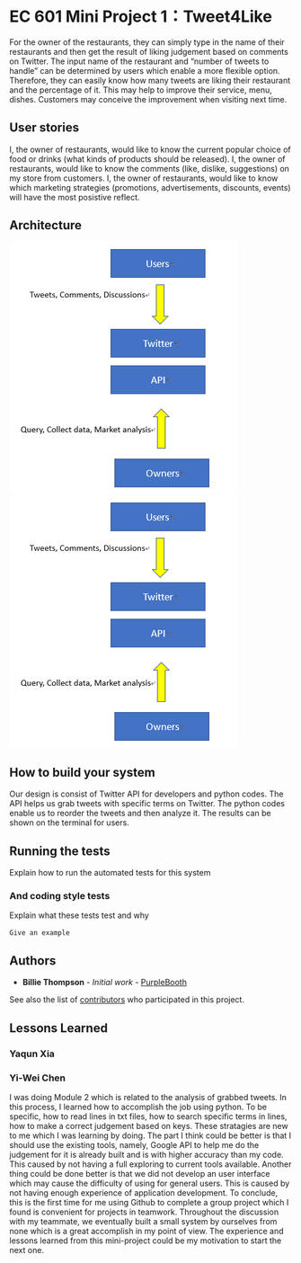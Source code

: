 # EC 601 Mini Project 1：Tweet4Like

For the owner of the restaurants, they can simply type in the name of their restaurants and then get the result of liking judgement based on comments on Twitter. The input name of the restaurant and “number of tweets to handle” can be determined by users which enable a more flexible option. Therefore, they can easily know how many tweets are liking their restaurant and the percentage of it. This may help to improve their service, menu, dishes. Customers may conceive the improvement when visiting next time.

## User stories

 I, the owner of restaurants, would like to know the current popular choice of food or drinks (what kinds of products should be released).
 I, the owner of restaurants, would like to know the comments (like, dislike, suggestions) on my store from customers.
 I, the owner of restaurants, would like to know which marketing strategies (promotions, advertisements, discounts, events) will have the most posistive reflect.
 
## Architecture

![image](http://github.com/Xyq7777777/Mini-project-1/raw/master/Architecture.png)
<img src= "https://github.com/Xyq7777777/Mini-project-1/raw/master/Architecture.png">
 
## How to build your system

Our design is consist of Twitter API for developers and python codes. The API helps us grab tweets with specific terms on Twitter. The python codes enable us to reorder the tweets and then analyze it. The results can be shown on the terminal for users.


## Running the tests

Explain how to run the automated tests for this system



### And coding style tests

Explain what these tests test and why

```
Give an example
```

## Authors

* **Billie Thompson** - *Initial work* - [PurpleBooth](https://github.com/PurpleBooth)

See also the list of [contributors](https://github.com/your/project/contributors) who participated in this project.

## Lessons Learned

### Yaqun Xia




### Yi-Wei Chen
I was doing Module 2 which is related to the analysis of grabbed tweets. In this process, I learned how to accomplish the job using python. To be specific, how to read lines in txt files, how to search specific terms in lines, how to make a correct judgement based on keys. These stratagies are new to me which I was learning by doing. The part I think could be better is that I should use the existing tools, namely, Google API to help me do the judgement for it is already built and is with higher accuracy than my code. This caused by not having a full exploring to current tools available. Another thing could be done better is that we did not develop an user interface which may cause the difficulty of using for general users. This is caused by not having enough experience of application development. To conclude, this is the first time for me using Github to complete a group project which I found is convenient for projects in teamwork. Throughout the discussion with my teammate, we eventually built a small system by ourselves from none which is a great accomplish in my point of view. The experience and lessons learned from this mini-project could be my motivation to start the next one. 
